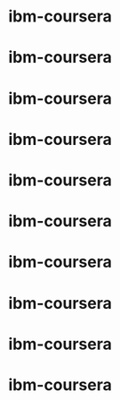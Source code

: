 # ibm-coursera
# ibm-coursera
# ibm-coursera
# ibm-coursera
# ibm-coursera
# ibm-coursera
# ibm-coursera
# ibm-coursera
# ibm-coursera
# ibm-coursera
